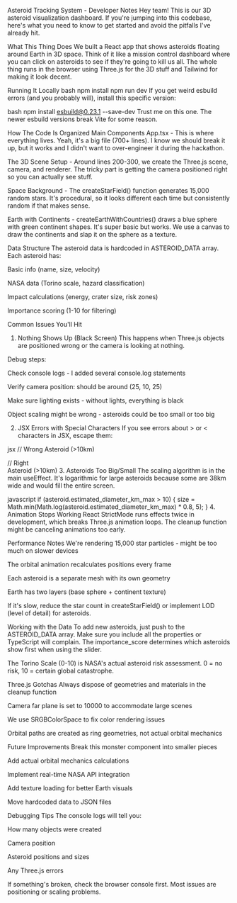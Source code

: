 Asteroid Tracking System - Developer Notes
Hey team! This is our 3D asteroid visualization dashboard. If you're jumping into this codebase, here's what you need to know to get started and avoid the pitfalls I've already hit.

What This Thing Does
We built a React app that shows asteroids floating around Earth in 3D space. Think of it like a mission control dashboard where you can click on asteroids to see if they're going to kill us all. The whole thing runs in the browser using Three.js for the 3D stuff and Tailwind for making it look decent.

Running It Locally
bash
npm install
npm run dev
If you get weird esbuild errors (and you probably will), install this specific version:

bash
npm install esbuild@0.23.1 --save-dev
Trust me on this one. The newer esbuild versions break Vite for some reason.

How The Code Is Organized
Main Components
App.tsx - This is where everything lives. Yeah, it's a big file (700+ lines). I know we should break it up, but it works and I didn't want to over-engineer it during the hackathon.

The 3D Scene Setup - Around lines 200-300, we create the Three.js scene, camera, and renderer. The tricky part is getting the camera positioned right so you can actually see stuff.

Space Background - The createStarField() function generates 15,000 random stars. It's procedural, so it looks different each time but consistently random if that makes sense.

Earth with Continents - createEarthWithCountries() draws a blue sphere with green continent shapes. It's super basic but works. We use a canvas to draw the continents and slap it on the sphere as a texture.

Data Structure
The asteroid data is hardcoded in ASTEROID_DATA array. Each asteroid has:

Basic info (name, size, velocity)

NASA data (Torino scale, hazard classification)

Impact calculations (energy, crater size, risk zones)

Importance scoring (1-10 for filtering)

Common Issues You'll Hit
1. Nothing Shows Up (Black Screen)
This happens when Three.js objects are positioned wrong or the camera is looking at nothing.

Debug steps:

Check console logs - I added several console.log statements

Verify camera position: should be around (25, 10, 25)

Make sure lighting exists - without lights, everything is black

Object scaling might be wrong - asteroids could be too small or too big

2. JSX Errors with Special Characters
If you see errors about > or < characters in JSX, escape them:

jsx
// Wrong
<span>Asteroid (>10km)</span>

// Right  
<span>Asteroid (&gt;10km)</span>
3. Asteroids Too Big/Small
The scaling algorithm is in the main useEffect. It's logarithmic for large asteroids because some are 38km wide and would fill the entire screen.

javascript
if (asteroid.estimated_diameter_km_max > 10) {
  size = Math.min(Math.log(asteroid.estimated_diameter_km_max) * 0.8, 5);
}
4. Animation Stops Working
React StrictMode runs effects twice in development, which breaks Three.js animation loops. The cleanup function might be canceling animations too early.

Performance Notes
We're rendering 15,000 star particles - might be too much on slower devices

The orbital animation recalculates positions every frame

Each asteroid is a separate mesh with its own geometry

Earth has two layers (base sphere + continent texture)

If it's slow, reduce the star count in createStarField() or implement LOD (level of detail) for asteroids.

Working with the Data
To add new asteroids, just push to the ASTEROID_DATA array. Make sure you include all the properties or TypeScript will complain. The importance_score determines which asteroids show first when using the slider.

The Torino Scale (0-10) is NASA's actual asteroid risk assessment. 0 = no risk, 10 = certain global catastrophe.

Three.js Gotchas
Always dispose of geometries and materials in the cleanup function

Camera far plane is set to 10000 to accommodate large scenes

We use SRGBColorSpace to fix color rendering issues

Orbital paths are created as ring geometries, not actual orbital mechanics

Future Improvements
Break this monster component into smaller pieces

Add actual orbital mechanics calculations

Implement real-time NASA API integration

Add texture loading for better Earth visuals

Move hardcoded data to JSON files

Debugging Tips
The console logs will tell you:

How many objects were created

Camera position

Asteroid positions and sizes

Any Three.js errors

If something's broken, check the browser console first. Most issues are positioning or scaling problems.